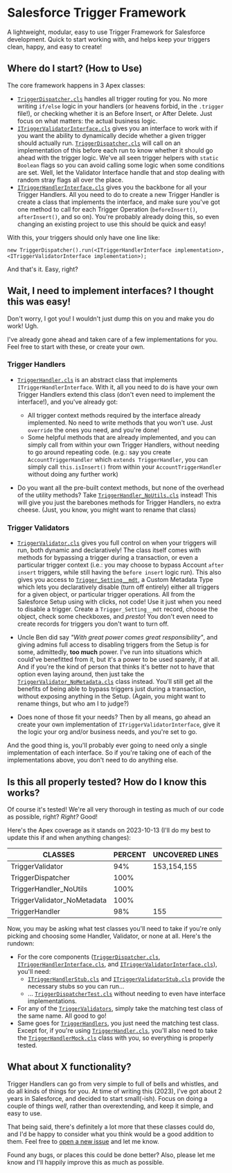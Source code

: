 # Salesforce Trigger Framework

A lightweight, modular, easy to use Trigger Framework for Salesforce development. Quick to start working with, and helps keep your triggers clean, happy, and easy to create!

## Where do I start? (How to Use)

The core framework happens in 3 Apex classes:

- [`TriggerDispatcher.cls`](/force-app/main/default/classes/TriggerDispatcher/TriggerDispatcher.cls) handles all trigger routing for you. No more writing `if/else` logic in your handlers (or heavens forbid, in the `.trigger` file!), or checking whether it is an Before Insert, or After Delete. Just focus on what matters: the actual business logic.
- [`ITriggerValidatorInterface.cls`](/force-app/main/default/classes/ITriggerValidatorInterface/ITriggerValidatorInterface.cls) gives you an interface to work with if you want the ability to dynamically decide whether a given trigger should actually run. [`TriggerDispatcher.cls`](/force-app/main/default/classes/TriggerDispatcher/TriggerDispatcher.cls) will call on an implementation of this before each run to know whether it should go ahead with the trigger logic. We've all seen trigger helpers with `static Boolean` flags so you can avoid calling some logic when some conditions are set. Well, let the Validator Interface handle that and stop dealing with random stray flags all over the place.
- [`ITriggerHandlerInterface.cls`](/force-app/main/default/classes/ITriggerHandlerInterface/ITriggerHandlerInterface.cls) gives you the backbone for all your Trigger Handlers. All you need to do to create a new Trigger Handler is create a class that implements the interface, and make sure you've got one method to call for each Trigger Operation (`beforeInsert()`, `afterInsert()`, and so on). You're probably already doing this, so even changing an existing project to use this should be quick and easy!

With this, your triggers should only have one line like:

```apex
new TriggerDispatcher().run(<ITriggerHandlerInterface implementation>, <ITriggerValidatorInterface implementation>);
```

And that's it. Easy, right?

## Wait, I need to implement interfaces? I thought this was easy!

Don't worry, I got you! I wouldn't just dump this on you and make you do work! Ugh.

I've already gone ahead and taken care of a few implementations for you. Feel free to start with these, or create your own.

### Trigger Handlers

- [`TriggerHandler.cls`](/force-app/main/default/classes/TriggerHandlers/TriggerHandler.cls) is an abstract class that implements `ITriggerHandlerInterface`. With it, all you need to do is have your own Trigger Handlers extend this class (don't even need to implement the interface!), and you've already got:

  - All trigger context methods required by the interface already implemented. No need to write methods that you won't use. Just `override` the ones you need, and you're done!
  - Some helpful methods that are already implemented, and you can simply call from within your own Trigger Handlers, without needing to go around repeating code. (e.g.: say you create `AccountTriggerHandler` which `extends TriggerHandler`, you can simply call `this.isInsert()` from within your `AccountTriggerHandler` without doing any further work)

- Do you want all the pre-built context methods, but none of the overhead of the utility methods? Take [`TriggerHandler_NoUtils.cls`](/force-app/main/default/classes/TriggerHandlers/TriggerHandler_NoUtils.cls) instead! This will give you just the barebones methods for Trigger Handlers, no extra cheese. (Just, you know, you might want to rename that class)

### Trigger Validators

- [`TriggerValidator.cls`](/force-app/main/default/classes/TriggerValidators/TriggerValidator.cls) gives you full control on when your triggers will run, both dynamic and declaratively! The class itself comes with methods for bypassing a trigger during a transaction, or even a particular trigger context (i.e.: you may choose to bypass Account `after insert` triggers, while still having the `before insert` logic run). This also gives you access to [`Trigger_Setting__mdt`](/force-app/main/default/objects/Trigger_Setting__mdt), a Custom Metadata Type which lets you declaratively disable (turn off entirely) either all triggers for a given object, or particular trigger operations. All from the Salesforce Setup using with clicks, not code! Use it just when you need to disable a trigger. Create a `Trigger_Setting__mdt` record, choose the object, check some checkboxes, and _presto_! You don't even need to create records for triggers you don't want to turn off.

- Uncle Ben did say _"With great power comes great responsibility"_, and giving admins full access to disabling triggers from the Setup is for some, admittedly, **too much** power. I've run into situations which could've benefitted from it, but it's a power to be used sparely, if at all. And if you're the kind of person that thinks it's better not to have that option even laying around, then just take the [`TriggerValidator_NoMetadata.cls`](/force-app/main/default/classes/TriggerValidators/TriggerValidator_NoMetadata.cls) class instead. You'll still get all the benefits of being able to bypass triggers just during a transaction, without exposing anything in the Setup. (Again, you might want to rename things, but who am I to judge?)

- Does none of those fit your needs? Then by all means, go ahead an create your own implementation of `ITriggerValidatorInterface`, give it the logic your org and/or business needs, and you're set to go.

And the good thing is, you'll probably ever going to need only a single implementation of each interface. So if you're taking one of each of the implementations above, you don't need to do anything else.

## Is this all properly tested? How do I know this works?

Of course it's tested! We're all very thorough in testing as much of our code as possible, right? _Right?_ Good!

Here's the Apex coverage as it stands on 2023-10-13 (I'll do my best to update this if and when anything changes):

| CLASSES                     | PERCENT | UNCOVERED LINES |
| --------------------------- | ------- | --------------- |
| TriggerValidator            | 94%     | 153,154,155     |
| TriggerDispatcher           | 100%    |                 |
| TriggerHandler_NoUtils      | 100%    |                 |
| TriggerValidator_NoMetadata | 100%    |                 |
| TriggerHandler              | 98%     | 155             |

Now, you may be asking what test classes you'll need to take if you're only picking and choosing some Handler, Validator, or none at all. Here's the rundown:

- For the core components ([`TriggerDispatcher.cls`](/force-app/main/default/classes/TriggerDispatcher/TriggerDispatcher.cls), [`ITriggerHandlerInterface.cls`](/force-app/main/default/classes/ITriggerHandlerInterface/ITriggerHandlerInterface.cls), and [`ITriggerValidatorInterface.cls`](/force-app/main/default/classes/ITriggerValidatorInterface/ITriggerValidatorInterface.cls)), you'll need:
  - [`ITriggerHandlerStub.cls`](/force-app/main/default/classes/ITriggerHandlerInterface/ITriggerHandlerStub.cls) and [`ITriggerValidatorStub.cls`](/force-app/main/default/classes/ITriggerValidatorInterface/ITriggerValidatorStub.cls) provide the necessary stubs so you can run...
  - ... [`TriggerDispatcherTest.cls`](/force-app/main/default/classes/TriggerDispatcher/TriggerDispatcherTest.cls) without needing to even have interface implementations.
- For any of the [`TriggerValidators`](/force-app/main/default/classes/TriggerValidators), simply take the matching test class of the same name. All good to go!
- Same goes for [`TriggerHandlers`](/force-app/main/default/classes/TriggerHandlers), you just need the matching test class. Except for, if you're using [`TriggerHandler.cls`](/force-app/main/default/classes/TriggerHandlers/TriggerHandler.cls), you'll also need to take the [`TriggerHandlerMock.cls`](/force-app/main/default/classes/TriggerHandlers/TriggerHandlerMock) class with you, so everything is properly tested.

## What about X functionality?

Trigger Handlers can go from very simple to full of bells and whistles, and do all kinds of things for you. At time of writing this (2023), I've got about 2 years in Salesforce, and decided to start small(-ish). Focus on doing a couple of things _well_, rather than overextending, and keep it simple, and easy to use.

That being said, there's definitely a lot more that these classes could do, and I'd be happy to consider what you think would be a good addition to them. Feel free to [open a new issue](https://github.com/FedeAbella/sfdc-trigger-framework/issues/new) and let me know.

Found any bugs, or places this could be done better? Also, please let me know and I'll happily improve this as much as possible.
